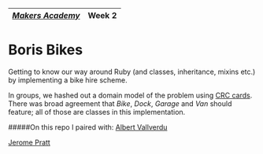 | [*Makers Academy*](http://www.makersacademy.com) | Week 2 |
| ---------------- | ------ |

Boris Bikes
==========

Getting to know our way around Ruby (and classes, inheritance, mixins etc.) by implementing a bike hire scheme.

In groups, we hashed out a domain model of the problem using [CRC cards](https://en.wikipedia.org/wiki/Class-responsibility-collaboration_card). There was broad agreement that *Bike*, *Dock*, *Garage* and *Van* should feature; all of those are classes in this implementation.

#####On this repo I paired with:
[Albert Vallverdu](https://github.com/byverdu)

[Jerome Pratt](https://github.com/jjromeo)

